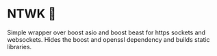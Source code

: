 # NTWK 🦆

Simple wrapper over boost asio and boost beast for https sockets and websockets.
Hides the boost and openssl dependency and builds static libraries.
